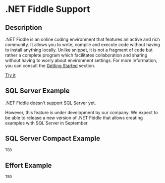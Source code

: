 # .NET Fiddle Support

## Description
.NET Fiddle is an online coding environment that features an active and rich community. It allows you to write, compile and execute code without having to install anything locally. Unlike snippet, it is not a fragment of code but rather a complete program which facilitates collaboration and sharing without having to worry about environment settings. For more information, you can consult the [Getting Started](https://dotnetfiddle.net/GettingStarted/) section.

[Try it](https://dotnetfiddle.net/)

## SQL Server Example
 .NET Fiddle doesn't support SQL Server yet.

However, this feature is under development by our company. We expect to be able to release a new version of .NET Fiddle that allows creating examples with SQL Server in September.

## SQL Server Compact Example
```csharp
TBD
```

## Effort Example
```csharp
TBD
```
